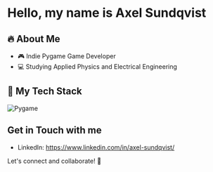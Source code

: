 # Hello, my name is Axel Sundqvist

## 🔥 About Me
- 🎮 Indie Pygame Game Developer
- 💻 Studying Applied Physics and Electrical Engineering

## 📌 My Tech Stack

![Pygame](https://img.shields.io/badge/Pygame-00979D?style=for-the-badge&logo=python&logoColor=white)

## Get in Touch with me
- LinkedIn: https://www.linkedin.com/in/axel-sundqvist/

Let's connect and collaborate! 🚀

<!--
**AxelSuu/AxelSuu** is a ✨ _special_ ✨ repository because its `README.md` (this file) appears on your GitHub profile.

Here are some ideas to get you started:

- 🔭 I’m currently working on ...
- 🌱 I’m currently learning ...
- 👯 I’m looking to collaborate on ...
- 🤔 I’m looking for help with ...
- 💬 Ask me about ...
- 📫 How to reach me: ...
- 😄 Pronouns: ...
- ⚡ Fun fact: ...
-->
